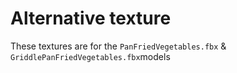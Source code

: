 # Alternative texture 
These textures are for the `PanFriedVegetables.fbx` & `GriddlePanFriedVegetables.fbx`models
